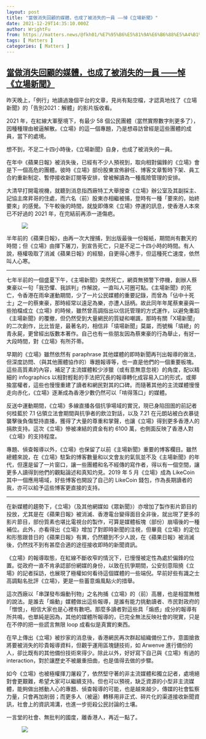 ```yaml
---
layout: post
title: "當做消失回顧的媒體，也成了被消失的一員 ——悼《立場新聞》"
date: 2021-12-29T14:35:10.000Z
author: WrightFu
from: https://matters.news/@fkh01/%E7%95%B6%E5%81%9A%E6%B6%88%E5%A4%B1%E5%9B%9E%E9%A1%A7%E7%9A%84%E5%AA%92%E9%AB%94-%E4%B9%9F%E6%88%90%E4%BA%86%E8%A2%AB%E6%B6%88%E5%A4%B1%E7%9A%84%E4%B8%80%E5%93%A1-%E6%82%BC-%E7%AB%8B%E5%A0%B4%E6%96%B0%E8%81%9E-bafyreih265gxcdeycwvwpkdnmbv5x5f5t2elonenzmf62ss5qog5x4iyui
tags: [ Matters ]
categories: [ Matters ]
---
```

<!--1640788510000-->
[當做消失回顧的媒體，也成了被消失的一員 ——悼《立場新聞》](https://matters.news/@fkh01/%E7%95%B6%E5%81%9A%E6%B6%88%E5%A4%B1%E5%9B%9E%E9%A1%A7%E7%9A%84%E5%AA%92%E9%AB%94-%E4%B9%9F%E6%88%90%E4%BA%86%E8%A2%AB%E6%B6%88%E5%A4%B1%E7%9A%84%E4%B8%80%E5%93%A1-%E6%82%BC-%E7%AB%8B%E5%A0%B4%E6%96%B0%E8%81%9E-bafyreih265gxcdeycwvwpkdnmbv5x5f5t2elonenzmf62ss5qog5x4iyui)
------

<div>
<p>昨天晚上，「例行」地讀過幾個平台的文章，見尚有點空檔，才認真地找了《立場新聞》的「告別2021：解體」的影片版收看。</p><p>2021 年，在紅線大軍壓境下，有最少 58 個公民團體（當然實際數字則更多了），因種種理由被逼解散。《立場》的這一個專題，乃是想尋訪曾經是這些團體的成員，當下的處境。</p><p>想不到，不足二十四小時後，《立場新聞》自身，也成了被消失的一員。</p><p>在年中《蘋果日報》被消失後，已經有不少人預視到，取向相對偏鋒的《立場》會是下一個高危的團體。彼時《立場》部份股東宣佈辭任、博客文章暫時下架、員工合約重新制定、暫停接收新訂閱等安排，曾被解讀為一種風險管理的安排。</p><p>大清早打開電視機，就聽到消息指西廠特工大舉搜查《立場》辦公室及其副採主、記協主席昇哥的住處，而六名（前）股東亦相繼被捕，登時有一種「要來的，始終要來」的感覺。下午較後的時間，就旋即傳來《立場》停運的訊息，使香港人本來已不好過的 2021 年，在完結前再添一道傷疤。</p><figure class="image"><img src="https://assets.matters.news/embed/87978995-c65d-4ff4-b45c-0fcb337c7898.png" data-asset-id="87978995-c65d-4ff4-b45c-0fcb337c7898" referrerpolicy="no-referrer"><figcaption><span></span></figcaption></figure><p>半年前的《蘋果日報》，由再一次大搜捕，到出版最後一份報紙，期間尚有數天的時間；但《立場》由揮下屠刀，到宣告死亡，只是不足二十四小時的時間。有人說，極權吸取了消滅《蘋果日報》的經驗，自更得心應手，但這種死亡速度，依然叫人心寒。</p><hr><p>七年半前的一個盛夏下午，《主場新聞》突然死亡，網頁無預警下停機，創辦人蔡東豪以一句「我恐懼、我誤判」作解說，一直叫人可圈可點。《主場新聞》的死亡，令香港在雨傘運動期間，少了一片公民媒體的重要記錄，而曾為「佔中十死士」之一的蔡東豪，那時經常以遠足為樂，亦遭人話柄。故此同年年尾蔡東豪與一些拍檔成立《立場》的時候，雖然曾高調指出以信託管理的方式運作，以避免重蹈《主場新聞》的覆撤，但仍然受到大量網民的質疑和嘲諷，那時有關「X場新聞」的二次創作，比比皆是，最著名的，相信非「墳場新聞」莫屬，而號稱「墳總」的青永屍，更曾經出版數本著作。自己也有一些朋友因為蔡東豪的行為舉止，有好一大段時間，對《立場》有所芥蒂。</p><p>早期的《立場》雖然依然有 paraphrase 其他媒體的即時新聞再刊出報導的做法，但深度訪問、（與其他團體協作的）專題報導等，也一直是他們的一個重要板塊。這些高質素的內容，補足了主流媒體較少涉獵（或有意無意忽視）的角度，配以精細的 infographics 以相對輕鬆的手法把冗長的報導轉化成容易入口的形式，或揶揄當權者，這些也慢慢重建了讀者和網民對其的口碑。而隨著其他的主流媒體慢慢走向赤化，《立場》逐漸成為香港少數仍然可以「啃得落口」的媒體。</p><p>反送中運動期間，《立場》多線直播各個抗爭場域的實況，現已身陷囹圄的前記者何桂藍於 7.1 佔領立法會期間與抗爭者的飲泣對話，以及 7.21 在元朗站被白衣暴徒襲擊後負傷堅持直播，獲得了大量的尊重和掌聲，也讓《立場》得到更多香港人的捐款支持。這次《立場》慘被凍結的資金有約 6100 萬，也側面反映了香港人對《立場》的支持程度。</p><p>專題、偵查報導以外，《立場》也保留了以前《主場新聞》重要的博客欄目。雖然總體來說，在《立場》駐紮的博客數量和以文會友的氣氛並不及《主場新聞》的年代，但還是留了一片窗口，讓一些團體和名不經傳的寫作者，得以有一個空間，讓更多人讀得到他們的觀點論述和真知灼見。2019 年 5 月《立場》成為 LikeCoin 其中一個應用場域，好些博客也開設了自己的 LikeCoin 錢包，作為長期讀者的我，亦可以給予這些博客更直接的支持。</p><hr><p>在新媒體的趨勢下，《立場》（及其他網媒如《眾新聞》）亦增加了製作影片節目的投放，尤其是在《蘋果日報》被消滅、香港電台變得面目全非後，就出現了更多的影片節目，部份質素也堪比電視台的製作，可算是媒體板塊（部份）崩塌後的一種補位。此外，亦看得出《立場》增加了對即時新聞的注視，但畢竟《立場》的定位和形態跟昔日的《蘋果日報》有異，仍然聽到不少人說，在《蘋果日報》被消滅後，仍然找不到有甚麼合適的途徑接收即時的新聞資訊。</p><p>《立場》的報導取態，在紅線不斷收窄的情況下，已慢慢被定性為處於偏鋒的位置。從政府一直不肯承認部份網媒的身份，以致在抗爭期間，公安刻意阻撓《立場》的記者採訪，也展現了極權如何看待這個媒體的一些端倪。早前好些有識之士高調點名批評《立場》，更是一些蓄意煽風點火的措舉。</p><p>這次西廠以「串謀發布煽動刊物」之名拘捕《立場》的（前）高層，也是相當無稽的說法。是誰去「煽動」媒體做出這些報導，是誰有能力挑動讀者、市民對政府的「憎恨」，相信大家也是心裡有數吧。那麼多讀者對這些具「煽惑」成分的報導有所共鳴，也單純是因為，其他的媒體所報導的，已完全無法反映社會的現實，只是在不停的把一些謊言無限 loop 成看似是真實的東西。</p><p>在早上傳出《立場》被抄家的消息後，香港網民再次群起組織備份工作，意圖搶救將要被消失的珍貴報導資料，但觀乎運用區塊鏈技術，如 Arwenve 進行備份的人，卻比既有的其他備份技術來得少。除此以外，好好寫下自己與《立場》有過的 interaction，對於讓歷史不被嚴重扭曲，也是值得去做的步驟。</p><p>如今《立場》也被極權揮刀屠殺了，依然堅守著的非主流媒體和獨立記者，處境絕對會更艱難，希望大家可以繼續支持。但也可以預視，缺乏資源的小型非主流媒體，能夠做出撼動人心的專題、偵查報導的可能，也是越來越少，傳媒的社會監察力量，只會再加削弱；而更多人（被逼）轉移用非正式、碎片化的渠道接收新聞資訊，社會上的資訊鴻溝，也進一步扼殺公民討論的土壤。</p><p>一言堂的社會、無批判的國度，離香港人，再近一點了。</p><figure class="image"><img src="https://assets.matters.news/embed/c7e7d627-7f0e-439d-8e95-e96e4871ebb4.jpeg" data-asset-id="c7e7d627-7f0e-439d-8e95-e96e4871ebb4" referrerpolicy="no-referrer"><figcaption><span></span></figcaption></figure><p><br></p>
</div>
